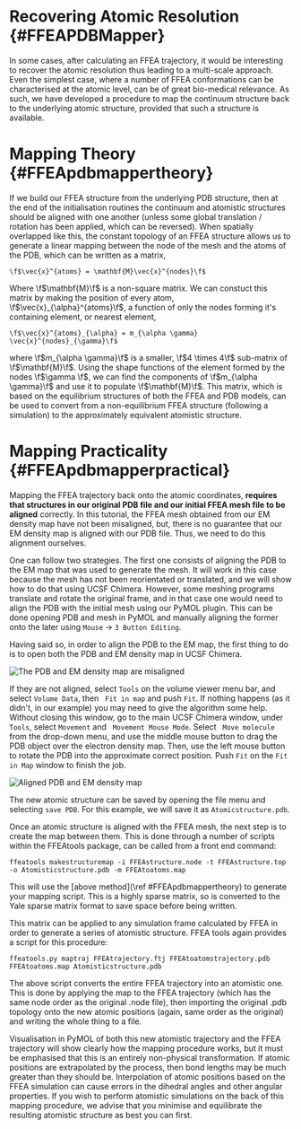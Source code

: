 

Recovering Atomic Resolution  {#FFEAPDBMapper}
===============================

In some cases, after calculating an FFEA trajectory,
  it would be interesting to recover the atomic resolution thus leading to 
  a multi-scale approach. Even the simplest case, where a number of FFEA conformations 
  can be characterised at the atomic level, can be of great bio-medical relevance.
As such, we have developed a procedure to map the continuum structure 
  back to the underlying atomic structure, provided that such a structure is available. 


Mapping Theory {#FFEApdbmappertheory}
===============================

If we build our FFEA structure from the underlying PDB structure, then at the end of the initialisation routines the continuum and atomistic
structures should be aligned with one another (unless some global translation / rotation has been applied, which can be reversed). When spatially overlapped
like this, the constant topology of an FFEA structure allows us to generate a linear mapping between the node of the mesh and the atoms of the PDB, which can
be written as a matrix,

	\f$\vec{x}^{atoms} = \mathbf{M}\vec{x}^{nodes}\f$

Where \f$\mathbf{M}\f$ is a non-square matrix. We can constuct this matrix by making the position of every atom, \f$\vec{x}_{\alpha}^{atoms}\f$, a function of only the nodes forming it's containing element, or nearest element,

	\f$\vec{x}^{atoms}_{\alpha} = m_{\alpha \gamma} \vec{x}^{nodes}_{\gamma}\f$

where \f$m_{\alpha \gamma}\f$ is a smaller, \f$4 \times 4\f$ sub-matrix of \f$\mathbf{M}\f$. Using the shape functions of the element formed by the nodes \f$\gamma \f$, we can find the components of \f$m_{\alpha \gamma}\f$ and use it to populate \f$\mathbf{M}\f$. This matrix, which is based on the equilibrium structures of both the FFEA and PDB models, can be used to convert from a non-equilibrium FFEA structure (following a simulation) to the approximately equivalent atomistic structure.


Mapping Practicality {#FFEApdbmapperpractical}
===============================  

Mapping the FFEA trajectory back onto the atomic coordinates, **requires 
 that structures in our original PDB file and our initial FFEA mesh file
 to be aligned** correctly.
 In this tutorial, the FFEA mesh obtained from our EM density map
  have not been misaligned,
 but, there is no guarantee that our EM density map is aligned with our PDB file.
 Thus, we need to do this alignment ourselves.

One can follow two strategies. The first one consists of aligning
 the PDB to the EM map that was used to generate the mesh. 
 It will work in this case because the mesh has not been reorientated or translated, and 
 we will show how to do that using UCSF Chimera. However, some meshing programs 
 translate and rotate the original frame, and in that case one would need to 
 align the PDB with the initial mesh using our PyMOL plugin. This can be done 
 opening PDB and mesh in PyMOL and manually aligning the former onto the later
 using ` Mouse ` -> ` 3 Button Editing `. 

Having said so, in order to align the PDB to the EM map, 
 the first thing to do is to open both the PDB and EM density map in UCSF Chimera.

![The PDB and EM density map are misaligned](structuremap1.png "The PDB and EM density map are misaligned")

If they are not aligned, select ` Tools ` on the volume viewer menu bar, and select
 ` Volume Data `, then  ` Fit in map`  and push ` Fit `. If nothing happens (as it didn't, in our example) you may need to give the algorithm some help. 
 Without closing this window, go to the main UCSF Chimera window,
  under  ` Tools `, select ` Movement ` and ` Movement Mouse Mode`. Select ` Move molecule` from the drop-down menu, and use the middle mouse button to drag the PDB object over the electron density map. Then, use the left mouse button to rotate the PDB into the approximate correct position. Push ` Fit ` on the ` Fit in Map ` window to finish the job.

![Aligned PDB and EM density map](structuremap2.png "Aligned PDB and EM density map")
 
The new atomic structure can be saved by opening the file menu and selecting ` save PDB `. For this example, we will save it as ` Atomicstructure.pdb `.

Once an atomic structure is aligned with the FFEA mesh,
 the next step is to create the map between them. This is done through 
 a number of scripts within the FFEAtools package, 
 can be called from a front end command:

	
	ffeatools makestructuremap -i FFEAstructure.node -t FFEAstructure.top -o Atomisticstructure.pdb -m FFEAtoatoms.map

This will use the [above method](\ref #FFEApdbmappertheory) to generate your mapping script. This is a highly sparse matrix, so is converted to the Yale sparse matrix format to save space before being written.

This matrix can be applied to any simulation frame calculated by FFEA in order to generate a series of atomistic structure. FFEA tools again provides a script for this procedure:

	ffeatools.py maptraj FFEAtrajectory.ftj FFEAtoatomstrajectory.pdb FFEAtoatoms.map Atomisticstructure.pdb

The above script converts the entire FFEA trajectory into an atomistic one. This is done by applying the map to the FFEA trajectory (which has the same node order as the original .node file), then importing the original .pdb topology onto the new atomic positions (again, same order as the original) and writing the whole thing to a file.

Visualisation in PyMOL of both this new atomistic trajectory and the FFEA trajectory will show clearly how the mapping procedure works, but it must be emphasised that this is an entirely non-physical transformation. If atomic positions are extrapolated by the process, then bond lengths may be much greater than they should be. Interpolation of atomic positions based on the FFEA simulation can cause errors in the dihedral angles and other angular properties. If you wish to perform atomistic simulations on the back of this mapping procedure, we advise that you minimise and equilibrate the resulting atomistic structure as best you can first. 



